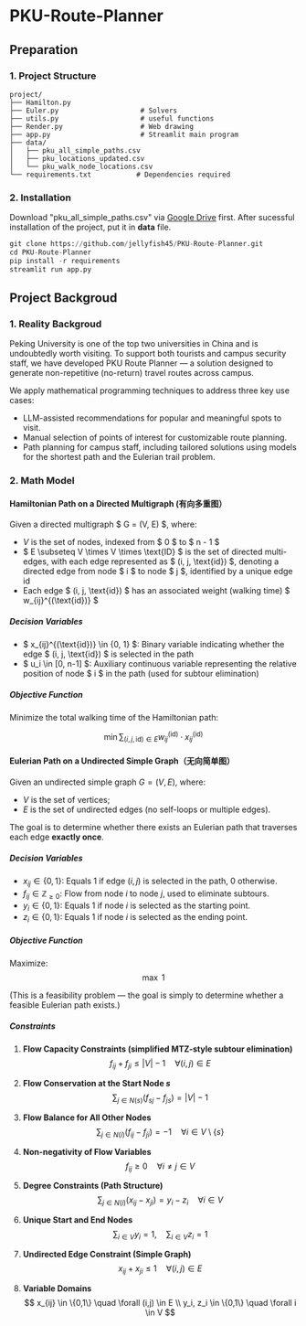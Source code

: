 # PKU-Route-Planner

## Preparation

### 1. Project Structure

```
project/
├── Hamilton.py
├── Euler.py                    # Solvers
├── utils.py                    # useful functions
├── Render.py                   # Web drawing
├── app.py                      # Streamlit main program
├── data/
│   ├── pku_all_simple_paths.csv   
│   ├── pku_locations_updated.csv
│   └── pku_walk_node_locations.csv
└── requirements.txt           # Dependencies required
```


### 2. Installation

Download "pku_all_simple_paths.csv" via [Google Drive](https://drive.google.com/file/d/1gJPiplxBd81p2kiZ-dioGI8kDJ5DVMLb/view?usp=drive_link) first. After sucessful installation of the project, put it in **data** file.
```python
git clone https://github.com/jellyfish45/PKU-Route-Planner.git
cd PKU-Route-Planner
pip install -r requirements
streamlit run app.py
```

## Project Backgroud

### 1. Reality Backgroud

Peking University is one of the top two universities in China and is undoubtedly worth visiting. To support both tourists and campus security staff, we have developed PKU Route Planner — a solution designed to generate non-repetitive (no-return) travel routes across campus.

We apply mathematical programming techniques to address three key use cases:
- LLM-assisted recommendations for popular and meaningful spots to visit.
- Manual selection of points of interest for customizable route planning.
- Path planning for campus staff, including tailored solutions using models for the shortest path and the Eulerian trail problem.

### 2. Math Model

#### Hamiltonian Path on a Directed Multigraph (有向多重图）

Given a directed multigraph $ G = (V, E) $, where:

- $V$ is the set of nodes, indexed from $ 0 $ to $ n - 1 $
- $ E \subseteq V \times V \times \text{ID} $ is the set of directed multi-edges, with each edge represented as $ (i, j, \text{id}) $, denoting a directed edge from node $ i $ to node $ j $, identified by a unique edge id
- Each edge $ (i, j, \text{id}) $ has an associated weight (walking time) $ w_{ij}^{(\text{id})} $

##### Decision Variables

- $ x_{ij}^{(\text{id})} \in \{0, 1\} $: Binary variable indicating whether the edge $ (i, j, \text{id}) $ is selected in the path
- $ u_i \in [0, n-1] $: Auxiliary continuous variable representing the relative position of node $ i $ in the path (used for subtour elimination)

##### Objective Function

Minimize the total walking time of the Hamiltonian path:

$$
\min \sum_{(i, j, \text{id}) \in E} w_{ij}^{(\text{id})} \cdot x_{ij}^{(\text{id})}
$$


#### Eulerian Path on a Undirected Simple Graph（无向简单图）


Given an undirected simple graph $G = (V, E)$, where:

- $V$ is the set of vertices;
- $E$ is the set of undirected edges (no self-loops or multiple edges).

The goal is to determine whether there exists an Eulerian path that traverses each edge **exactly once**.

##### Decision Variables

- $x_{ij} \in \{0,1\}$: Equals 1 if edge $(i, j)$ is selected in the path, 0 otherwise.
- $f_{ij} \in \mathbb{Z}_{\geq 0}$: Flow from node $i$ to node $j$, used to eliminate subtours.
- $y_i \in \{0,1\}$: Equals 1 if node $i$ is selected as the starting point.
- $z_i \in \{0,1\}$: Equals 1 if node $i$ is selected as the ending point.


##### Objective Function

Maximize:
$$
\max\ 1
$$

(This is a feasibility problem — the goal is simply to determine whether a feasible Eulerian path exists.)


##### Constraints

1. **Flow Capacity Constraints (simplified MTZ-style subtour elimination)**  
   $$
   f_{ij} + f_{ji} \leq |V| - 1 \quad \forall (i,j) \in E
   $$

2. **Flow Conservation at the Start Node $s$**  
   $$
   \sum_{j \in N(s)} (f_{sj} - f_{js}) = |V| - 1
   $$

3. **Flow Balance for All Other Nodes**  
   $$
   \sum_{j \in N(i)} (f_{ij} - f_{ji}) = -1 \quad \forall i \in V \setminus \{s\}
   $$

4. **Non-negativity of Flow Variables**  
   $$
   f_{ij} \geq 0 \quad \forall i \neq j \in V
   $$

5. **Degree Constraints (Path Structure)**  
   $$
   \sum_{j \in N(i)} (x_{ij} - x_{ji}) = y_i - z_i \quad \forall i \in V
   $$

6. **Unique Start and End Nodes**  
   $$
   \sum_{i \in V} y_i = 1,\quad \sum_{i \in V} z_i = 1
   $$

7. **Undirected Edge Constraint (Simple Graph)**  
   $$
   x_{ij} + x_{ji} \leq 1 \quad \forall (i,j) \in E
   $$

8. **Variable Domains**  
   $$
   x_{ij} \in \{0,1\} \quad \forall (i,j) \in E \\
   y_i, z_i \in \{0,1\} \quad \forall i \in V
   $$
